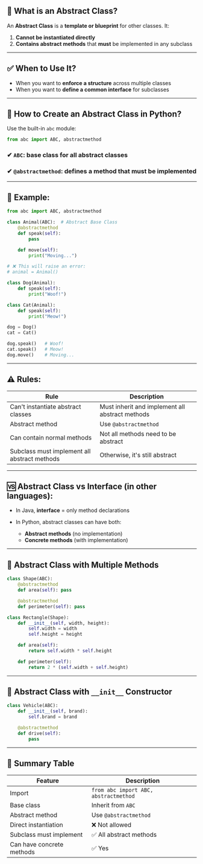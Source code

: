 ## 🧠 What is an Abstract Class?

An **Abstract Class** is a **template or blueprint** for other classes. It:

1. **Cannot be instantiated directly**
2. **Contains abstract methods** that **must** be implemented in any subclass

---

## ✅ When to Use It?

* When you want to **enforce a structure** across multiple classes
* When you want to **define a common interface** for subclasses

---

## 🔧 How to Create an Abstract Class in Python?

Use the built-in `abc` module:

```python
from abc import ABC, abstractmethod
```

### ✔ `ABC`: base class for all abstract classes

### ✔ `@abstractmethod`: defines a method that must be implemented

---

## 📘 Example:

```python
from abc import ABC, abstractmethod

class Animal(ABC):  # Abstract Base Class
    @abstractmethod
    def speak(self):
        pass

    def move(self):
        print("Moving...")

# ❌ This will raise an error:
# animal = Animal()

class Dog(Animal):
    def speak(self):
        print("Woof!")

class Cat(Animal):
    def speak(self):
        print("Meow!")

dog = Dog()
cat = Cat()

dog.speak()   # Woof!
cat.speak()   # Meow!
dog.move()    # Moving...
```

---

## ⚠️ Rules:

| Rule                                         | Description                                     |
| -------------------------------------------- | ----------------------------------------------- |
| Can't instantiate abstract classes           | Must inherit and implement all abstract methods |
| Abstract method                              | Use `@abstractmethod`                           |
| Can contain normal methods                   | Not all methods need to be abstract             |
| Subclass must implement all abstract methods | Otherwise, it's still abstract                  |

---

## 🆚 Abstract Class vs Interface (in other languages):

* In Java, **interface** = only method declarations
* In Python, abstract classes can have both:

  * **Abstract methods** (no implementation)
  * **Concrete methods** (with implementation)

---

## 🧱 Abstract Class with Multiple Methods

```python
class Shape(ABC):
    @abstractmethod
    def area(self): pass

    @abstractmethod
    def perimeter(self): pass
```

```python
class Rectangle(Shape):
    def __init__(self, width, height):
        self.width = width
        self.height = height

    def area(self):
        return self.width * self.height

    def perimeter(self):
        return 2 * (self.width + self.height)
```

---

## 🧰 Abstract Class with `__init__` Constructor

```python
class Vehicle(ABC):
    def __init__(self, brand):
        self.brand = brand

    @abstractmethod
    def drive(self):
        pass
```

---

## 📌 Summary Table

| Feature                   | Description                           |
| ------------------------- | ------------------------------------- |
| Import                    | `from abc import ABC, abstractmethod` |
| Base class                | Inherit from `ABC`                    |
| Abstract method           | Use `@abstractmethod`                 |
| Direct instantiation      | ❌ Not allowed                         |
| Subclass must implement   | ✅ All abstract methods                |
| Can have concrete methods | ✅ Yes                                 |

